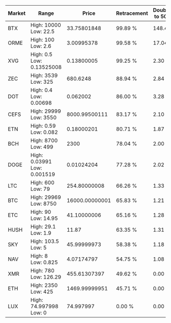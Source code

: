 | Market | Range | Price| Retracement | Doubles to 50% |
| --- | --- | --- | --- | --- |
| BTX | High: 10000<br />Low: 22.5 | 33.75801848 | 99.89 % | 148.45 |
| ORME | High: 100<br />Low: 2.6 | 3.00995378 | 99.58 % | 17.04 |
| XVG | High: 0.5<br />Low: 0.13525008 | 0.13800005 | 99.25 % | 2.30 |
| ZEC | High: 3539<br />Low: 325 | 680.6248 | 88.94 % | 2.84 |
| DOT | High: 0.4<br />Low: 0.00698 | 0.062002 | 86.00 % | 3.28 |
| CEFS | High: 29999<br />Low: 3550 | 8000.99500111 | 83.17 % | 2.10 |
| ETN | High: 0.59<br />Low: 0.082 | 0.18000201 | 80.71 % | 1.87 |
| BCH | High: 8700<br />Low: 499 | 2300 | 78.04 % | 2.00 |
| DOGE | High: 0.03991<br />Low: 0.001519 | 0.01024204 | 77.28 % | 2.02 |
| LTC | High: 600<br />Low: 79 | 254.80000008 | 66.26 % | 1.33 |
| BTC | High: 29969<br />Low: 8750 | 16000.00000001 | 65.83 % | 1.21 |
| ETC | High: 90<br />Low: 14.95 | 41.10000006 | 65.16 % | 1.28 |
| HUSH | High: 29.1<br />Low: 1.9 | 11.87 | 63.35 % | 1.31 |
| SKY | High: 103.5<br />Low: 5 | 45.99999973 | 58.38 % | 1.18 |
| NAV | High: 8<br />Low: 0.825 | 4.07174797 | 54.75 % | 1.08 |
| XMR | High: 780<br />Low: 126.29 | 455.61307397 | 49.62 % | 0.00 |
| ETH | High: 2350<br />Low: 425 | 1469.99999951 | 45.71 % | 0.00 |
| LUX | High: 74.997998<br />Low: 0 | 74.997997 | 0.00 % | 0.00 |
